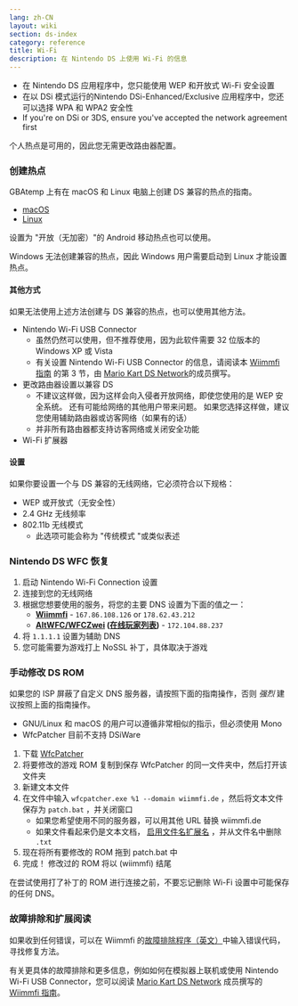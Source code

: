 ```yaml
---
lang: zh-CN
layout: wiki
section: ds-index
category: reference
title: Wi-Fi
description: 在 Nintendo DS 上使用 Wi-Fi 的信息
---
```


- 在 Nintendo DS 应用程序中，您只能使用 WEP 和开放式 Wi-Fi 安全设置
- 在以 DSi 模式运行的Nintendo DSi-Enhanced/Exclusive 应用程序中，您还可以选择 WPA 和 WPA2 安全性
- If you're on DSi or 3DS, ensure you've accepted the network agreement first

个人热点是可用的，因此您无需更改路由器配置。

### 创建热点
GBAtemp 上有在 macOS 和 Linux 电脑上创建 DS 兼容的热点的指南。
- [macOS](https://gbatemp.net/threads/571658)
- [Linux](https://gbatemp.net/threads/543283)

设置为 "开放（无加密）"的 Android 移动热点也可以使用。

Windows 无法创建兼容的热点，因此 Windows 用户需要启动到 Linux 才能设置热点。
#### 其他方式
如果无法使用上述方法创建与 DS 兼容的热点，也可以使用其他方法。
- Nintendo Wi-Fi USB Connector
    - 虽然仍然可以使用，但不推荐使用，因为此软件需要 32 位版本的 Windows XP 或 Vista
    - 有关设置 Nintendo Wi-Fi USB Connector 的信息，请阅读本 [Wiimmfi 指南](https://docs.google.com/document/d/1f3PChwQig40UaiPXlh-Gi5CggGiBPzyrpiecLZlT8ZE/edit?usp=sharing) 的第 3 节，由 [Mario Kart DS Network](https://discord.gg/pa9bea6)的成员撰写。
- 更改路由器设置以兼容 DS
    - 不建议这样做，因为这样会向入侵者开放网络，即使您使用的是 WEP 安全系统。 还有可能给网络的其他用户带来问题。 如果您选择这样做，建议您使用辅助路由器或访客网络（如果有的话）
    - 并非所有路由器都支持访客网络或关闭安全功能
- Wi-Fi 扩展器

#### 设置
如果你要设置一个与 DS 兼容的无线网络，它必须符合以下规格：
- WEP 或开放式（无安全性）
- 2.4 GHz 无线频率
- 802.11b 无线模式
    - 此选项可能会称为 "传统模式 "或类似表述

### Nintendo DS WFC 恢复
1. 启动 Nintendo Wi-Fi Connection 设置
1. 连接到您的无线网络
1. 根据您想要使用的服务，将您的主要 DNS 设置为下面的值之一：
    - **[Wiimmfi](https://wiimmfi.de)** - `167.86.108.126` or `178.62.43.212`
    - **[AltWFC/WFCZwei](https://save-nintendo-wifi.com/) ([在线玩家列表](http://zwei.moe:9001))** - `172.104.88.237`
1. 将 `1.1.1.1` 设置为辅助 DNS
1. 您可能需要为游戏打上 NoSSL 补丁，具体取决于游戏

### 手动修改 DS ROM
如果您的 ISP 屏蔽了自定义 DNS 服务器，请按照下面的指南操作，否则 *强烈* 建议按照上面的指南操作。

- GNU/Linux 和 macOS 的用户可以遵循非常相似的指示，但必须使用 Mono
- WfcPatcher 目前不支持 DSiWare

1. 下载 [WfcPatcher](https://github.com/AdmiralCurtiss/WfcPatcher/releases)
1. 将要修改的游戏 ROM 复制到保存 WfcPatcher 的同一文件夹中，然后打开该文件夹
1. 新建文本文件
1. 在文件中输入 `wfcpatcher.exe %1 --domain wiimmfi.de` ，然后将文本文件保存为 `patch.bat` ，并关闭窗口
    - 如果您希望使用不同的服务器，可以用其他 URL 替换 wiimmfi.de
    - 如果文件看起来仍是文本文档， [启用文件名扩展名](https://dsi.cfw.guide/file-extensions-%28windows%29) ，并从文件名中删除 `.txt`
1. 现在将所有要修改的 ROM 拖到 patch.bat 中
1. 完成！ 修改过的 ROM 将以 (wiimmfi) 结尾

在尝试使用打了补丁的 ROM 进行连接之前，不要忘记删除 Wi-Fi 设置中可能保存的任何 DNS。

### 故障排除和扩展阅读
如果收到任何错误，可以在 Wiimmfi 的[故障排除程序（英文）](https://wiimmfi.de/error)中输入错误代码，寻找修复方法。

有关更具体的故障排除和更多信息，例如如何在模拟器上联机或使用 Nintendo Wi-Fi USB Connector，您可以阅读 [Mario Kart DS Network](https://discord.gg/pa9bea6) 成员撰写的 [Wiimmfi 指南](https://docs.google.com/document/d/1f3PChwQig40UaiPXlh-Gi5CggGiBPzyrpiecLZlT8ZE/edit?usp=sharing)。
